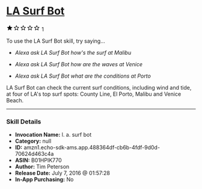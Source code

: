 # [LA Surf Bot](http://alexa.amazon.com/#skills/amzn1.echo-sdk-ams.app.488364df-cb6b-4fdf-9d0d-70624d463c4a)
![1 stars](../../images/ic_star_black_18dp_1x.png)![1 stars](../../images/ic_star_border_black_18dp_1x.png)![1 stars](../../images/ic_star_border_black_18dp_1x.png)![1 stars](../../images/ic_star_border_black_18dp_1x.png)![1 stars](../../images/ic_star_border_black_18dp_1x.png) 1

To use the LA Surf Bot skill, try saying...

* *Alexa ask LA Surf Bot how's the surf at Malibu*

* *Alexa ask LA Surf Bot how are the waves at Venice*

* *Alexa ask LA Surf Bot what are the conditions at Porto*

LA Surf Bot can check the current surf conditions, including wind and tide, at four of LA's top surf spots: County Line, El Porto, Malibu and Venice Beach.

***

### Skill Details

* **Invocation Name:** l. a. surf bot
* **Category:** null
* **ID:** amzn1.echo-sdk-ams.app.488364df-cb6b-4fdf-9d0d-70624d463c4a
* **ASIN:** B01HPIK770
* **Author:** Tim Peterson
* **Release Date:** July 7, 2016 @ 01:57:28
* **In-App Purchasing:** No

